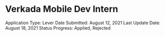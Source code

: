 # Verkada Mobile Dev Intern

Application Type: Lever
Date Submitted: August 12, 2021
Last Update Date: August 18, 2021
Status Progress: Applied, Rejected